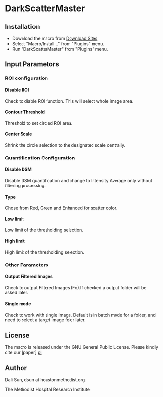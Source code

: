 # DarkScatterMaster

## Installation
- Download the macro from [Download Sites][dls]
- Select "Macro/Install..." from "Plugins" menu.
- Run "DarkScatterMaster" from "Plugins" menu.

## Input Parametors

### ROI configuration

#### Disable ROI
Check to diable ROI function. This will select whole image area.

#### Contour Threshold
Threshold to set circled ROI area.

#### Center Scale
Shrink the circle selection to the designated scale centrally.

### Quantification Configuration

#### Disable DSM
Disable DSM quantification and change to Intensity Average only without filtering processing.

#### Type
Chose from Red, Green and Enhanced for scatter color.

#### Low limit
Low limit of the thresholding selection.

#### High limit
High limit of the thresholding selection.

### Other Parameters

#### Output Filtered Images
Check to output Filtered Images (Fo).If checked a output folder will be asked later.

#### Single mode
Check to work with single image. Default is in batch mode for a folder, and need to select a target image foler later.

## License
The macro is released under the GNU General Public License.
Please kindly cite our [paper] [pl]

## Author
Dali Sun, dsun at houstonmethodist.org

The Methodist Hospital Research Institute


[//]: # (These are reference links used in the body of this note and get stripped out when the markdown processor does its job. There is no need to format nicely because it shouldn't be seen. Thanks SO - http://stackoverflow.com/questions/4823468/store-comments-in-markdown-syntax)


   [dls]: <https://www.researchgate.net/profile/Dali_Sun2/publication/299734452_DarkScatterMaster_V10/links/570493c308ae74a08e246622?origin=publication_detail&ev=pub_int_prw_xdl&msrp=9-7mPVTo7NxktUBCZ3YYnkIJwbGDhkOgSdMngiH6ykqSbbFZ-yrHZqQoAdSXY4ovezxenxeHddBtgBMWC5ov6-MjEBOLqPmTYK6Pubf7uPU.Hiq0fjFL59WC-tX8Pp9encMfHMvPaFxlPV_qRZJaQ8Cp7BFbFz1RzmTFiQk4hxHRWJMw_EovyNRwmdtMPdjb7Q.5F8DRmYUXim-dDzgD4agzGjQJymR-Lmqk433_Xb2pLlQ3o-XnAb4-M27MNoomEZU4aTTneRH7GmFrxeBAa5j8A>
   
   [pl]: <http://gulpjs.com>


